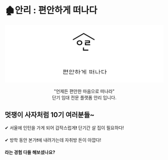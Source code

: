 # 🏚안리 : 편안하게 떠나다

![10](README.assets/10-16578570837069.PNG)

<div align=center>"언제든 편안한 마음으로 떠나라"</div>

<div align=center>단기 임대 전문 플랫폼 안리 입니다.</div>



## 멋쟁이 사자처럼 10기 여러분들~

✔ 서울에 인턴을 가게 되어 갑작스럽게❗ 단기간 살 집이 필요하다!

✔ 방학 동안 본가❗에 내려가는데 자취방 돈이 아깝다!

**라는 경험 다들 해보셨나요?**
